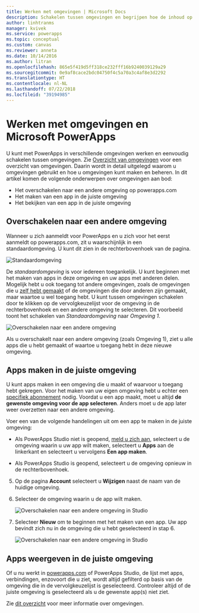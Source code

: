 ```yaml
---
title: Werken met omgevingen | Microsoft Docs
description: Schakelen tussen omgevingen en begrijpen hoe de inhoud op de pagina's verandert.
author: linhtranms
manager: kvivek
ms.service: powerapps
ms.topic: conceptual
ms.custom: canvas
ms.reviewer: anneta
ms.date: 10/14/2016
ms.author: litran
ms.openlocfilehash: 865e5f419d5ff318ce232fff16b9240039129a29
ms.sourcegitcommit: 0e9af8cace2bdc04750f4c5a70a3c4af8e3d2292
ms.translationtype: HT
ms.contentlocale: nl-NL
ms.lasthandoff: 07/22/2018
ms.locfileid: "39194985"
---
```

# <a name="working-with-environments-and-microsoft-powerapps"></a>Werken met omgevingen en Microsoft PowerApps
U kunt met PowerApps in verschillende omgevingen werken en eenvoudig schakelen tussen omgevingen. Zie [Overzicht van omgevingen](../../administrator/environments-overview.md) voor een overzicht van omgevingen. Daarin wordt in detail uitgelegd waarom u omgevingen gebruikt en hoe u omgevingen kunt maken en beheren. In dit artikel komen de volgende onderwerpen over omgevingen aan bod:

* Het overschakelen naar een andere omgeving op powerapps.com
* Het maken van een app in de juiste omgeving
* Het bekijken van een app in de juiste omgeving

## <a name="switch-the-environment"></a>Overschakelen naar een andere omgeving
Wanneer u zich aanmeldt voor PowerApps en u zich voor het eerst aanmeldt op powerapps.com, zit u waarschijnlijk in een standaardomgeving. U kunt dit zien in de rechterbovenhoek van de pagina.

![Standaardomgeving](./media/working-with-environments/env-dropdown.png)

De *standaardomgeving* is voor iedereen toegankelijk. U kunt beginnen met het maken van apps in deze omgeving en uw apps met anderen delen. Mogelijk hebt u ook toegang tot andere omgevingen, zoals de omgevingen die u [zelf hebt gemaakt](../../administrator/environments-administration.md) of de omgevingen die door anderen zijn gemaakt, maar waartoe u wel toegang hebt. U kunt tussen omgevingen schakelen door te klikken op de vervolgkeuzelijst voor de omgeving in de rechterbovenhoek en een andere omgeving te selecteren. Dit voorbeeld toont het schakelen van *Standaardomgeving* naar *Omgeving 1*.

![Overschakelen naar een andere omgeving](./media/working-with-environments/switch-env.png)

Als u overschakelt naar een andere omgeving (zoals Omgeving 1), ziet u alle apps die u hebt gemaakt of waartoe u toegang hebt in deze nieuwe omgeving.

## <a name="create-apps-in-the-right-environment"></a>Apps maken in de juiste omgeving
U kunt apps maken in een omgeving die u maakt of waarvoor u toegang hebt gekregen. Voor het maken van uw eigen omgeving hebt u echter een [specifiek abonnement](../../administrator/pricing-billing-skus.md) nodig. Voordat u een app maakt, moet u altijd **de gewenste omgeving voor de app selecteren**. Anders moet u de app later weer overzetten naar een andere omgeving.

Voer een van de volgende handelingen uit om een app te maken in de juiste omgeving:

- Als PowerApps Studio niet is geopend, [meld u zich aan](http://web.powerapps.com?utm_source=padocs&utm_medium=linkinadoc&utm_campaign=referralsfromdoc), selecteert u de omgeving waarin u uw app wilt maken, selecteert u **Apps** aan de linkerkant en selecteert u vervolgens **Een app maken**.

- Als PowerApps Studio is geopend, selecteert u de omgeving opnieuw in de rechterbovenhoek.

5. Op de pagina **Account** selecteert u **Wijzigen** naast de naam van de huidige omgeving.

6. Selecteer de omgeving waarin u de app wilt maken.

    ![Overschakelen naar een andere omgeving in Studio](./media/working-with-environments/studio-env-dropdown2.PNG)

7. Selecteer **Nieuw** om te beginnen met het maken van een app. Uw app bevindt zich nu in de omgeving die u hebt geselecteerd in stap 6.

    ![Overschakelen naar een andere omgeving in Studio](./media/working-with-environments/new-app.PNG)

## <a name="view-apps-in-the-right-environment"></a>Apps weergeven in de juiste omgeving
Of u nu werkt in [powerapps.com](http://web.powerapps.com?utm_source=padocs&utm_medium=linkinadoc&utm_campaign=referralsfromdoc) of PowerApps Studio, de lijst met apps, verbindingen, enzovoort die u ziet, wordt altijd gefilterd op basis van de omgeving die in de vervolgkeuzelijst is geselecteerd. Controleer altijd of de juiste omgeving is geselecteerd als u de gewenste app(s) niet ziet.

Zie [dit overzicht](../../administrator/environments-overview.md) voor meer informatie over omgevingen.
